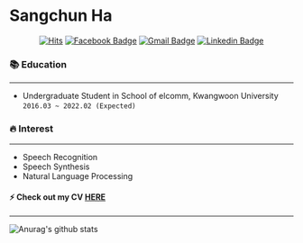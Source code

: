 # Sangchun Ha  
 
<div align=center> 

[![Hits](https://hits.seeyoufarm.com/api/count/incr/badge.svg?url=https://github.com/hasangchun)](https://hits.seeyoufarm.com) 
[![Facebook Badge](https://img.shields.io/badge/facebook-1877f2?style=flat-square&logo=facebook&logoColor=white&link=https://www.facebook.com/zzsza)](https://www.facebook.com/profile.php?id=100005129311669) 
[![Gmail Badge](https://img.shields.io/badge/Gmail-d14836?style=flat-square&logo=Gmail&logoColor=white&link=mailto:seomk9896@gmail.com)](mailto:seomk9896@gmail.com)
[![Linkedin Badge](https://img.shields.io/badge/-LinkedIn-blue?style=flat-square&logo=Linkedin&logoColor=white&link=https://www.linkedin.com/in/seong-yun-byeon-8183a8113/)](https://www.linkedin.com/in/sangchun-ha-346b3b202/)  



</div>

### :books: Education
---
- Undergraduate Student in School of elcomm, Kwangwoon University `2016.03 ~ 2022.02 (Expected)`


### :fire: Interest
---
- Speech Recognition
- Speech Synthesis
- Natural Language Processing


#### :zap: Check out my CV [HERE](https://github.com/hasangchun/hasangchun/blob/main/CV.pdf)
---
![Anurag's github stats](https://github-readme-stats.vercel.app/api?username=hasangchun&theme=default&show_icons=true)

 
